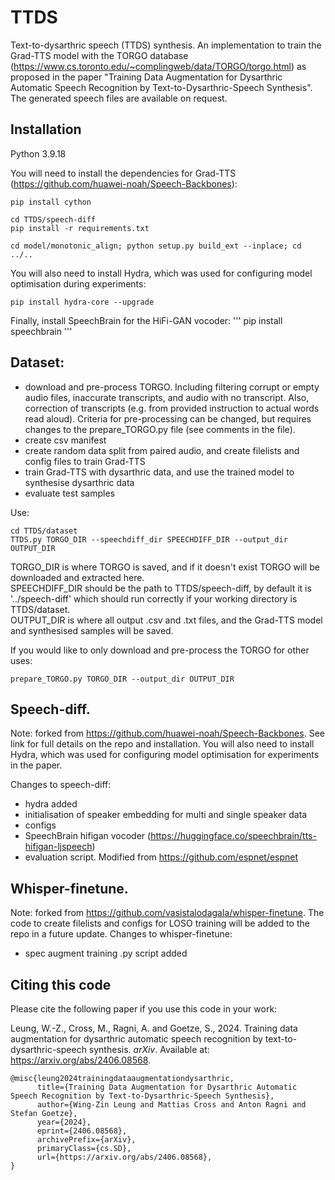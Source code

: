 # TTDS
Text-to-dysarthric speech (TTDS) synthesis. An implementation to train the Grad-TTS model with the TORGO database (https://www.cs.toronto.edu/~complingweb/data/TORGO/torgo.html) as proposed in the paper "Training Data Augmentation for Dysarthric Automatic Speech Recognition by Text-to-Dysarthric-Speech Synthesis". The generated speech files are available on request.

## Installation

Python 3.9.18

You will need to install the dependencies for Grad-TTS (https://github.com/huawei-noah/Speech-Backbones):

```
pip install cython
```

```
cd TTDS/speech-diff
pip install -r requirements.txt
```

```
cd model/monotonic_align; python setup.py build_ext --inplace; cd ../..
```

You will also need to install Hydra, which was used for configuring model optimisation during experiments:
```
pip install hydra-core --upgrade
```

Finally, install SpeechBrain for the HiFi-GAN vocoder:
'''
pip install speechbrain
'''


## Dataset:
- download and pre-process TORGO. Including filtering corrupt or empty audio files, inaccurate transcripts, and audio with no transcript. Also, correction of transcripts (e.g. from provided instruction to actual words read aloud). Criteria for pre-processing can be changed, but requires changes to the prepare_TORGO.py file (see comments in the file). 
- create csv manifest
- create random data split from paired audio, and create filelists and config files to train Grad-TTS 
- train Grad-TTS with dysarthric data, and use the trained model to synthesise dysarthric data
- evaluate test samples

Use:
```
cd TTDS/dataset
TTDS.py TORGO_DIR --speechdiff_dir SPEECHDIFF_DIR --output_dir OUTPUT_DIR
```
TORGO_DIR is where TORGO is saved, and if it doesn't exist TORGO will be downloaded and extracted here. \
SPEECHDIFF_DIR should be the path to TTDS/speech-diff, by default it is '../speech-diff' which should run correctly if your working directory is TTDS/dataset. \
OUTPUT_DIR is where all output .csv and .txt files, and the Grad-TTS model and synthesised samples will be saved.

If you would like to only download and pre-process the TORGO for other uses:
```
prepare_TORGO.py TORGO_DIR --output_dir OUTPUT_DIR
```


## Speech-diff. 
Note: forked from https://github.com/huawei-noah/Speech-Backbones. See link for full details on the repo and installation. You will also need to install Hydra, which was used for configuring model optimisation for experiments in the paper. 

Changes to speech-diff:
- hydra added
- initialisation of speaker embedding for multi and single speaker data
- configs
- SpeechBrain hifigan vocoder (https://huggingface.co/speechbrain/tts-hifigan-ljspeech)
- evaluation script. Modified from https://github.com/espnet/espnet


## Whisper-finetune. 
Note: forked from https://github.com/vasistalodagala/whisper-finetune. The code to create filelists and configs for LOSO training will be added to the repo in a future update. Changes to whisper-finetune:
- spec augment training .py script added

## Citing this code

Please cite the following paper if you use this code in your work:

Leung, W.-Z., Cross, M., Ragni, A. and Goetze, S., 2024. Training data augmentation for dysarthric automatic speech recognition by text-to-dysarthric-speech synthesis. *arXiv*. Available at: https://arxiv.org/abs/2406.08568.

```
@misc{leung2024trainingdataaugmentationdysarthric,
      title={Training Data Augmentation for Dysarthric Automatic Speech Recognition by Text-to-Dysarthric-Speech Synthesis}, 
      author={Wing-Zin Leung and Mattias Cross and Anton Ragni and Stefan Goetze},
      year={2024},
      eprint={2406.08568},
      archivePrefix={arXiv},
      primaryClass={cs.SD},
      url={https://arxiv.org/abs/2406.08568}, 
}
```